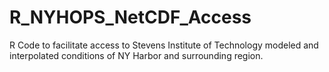 # R_NYHOPS_NetCDF_Access
R Code to facilitate access to Stevens Institute of Technology modeled and interpolated conditions of NY Harbor and surrounding region.
